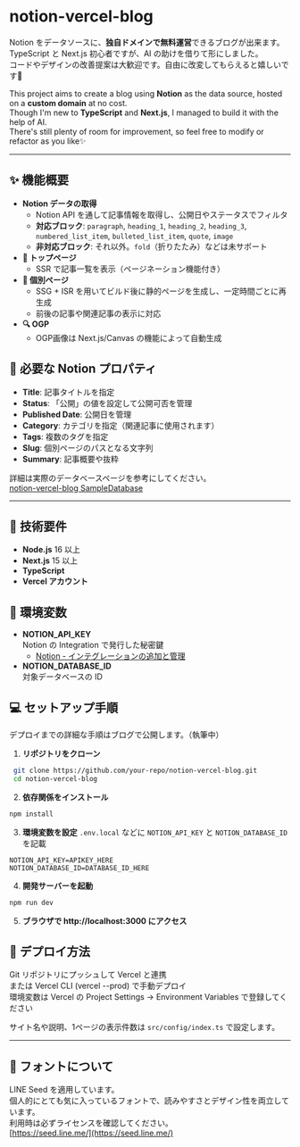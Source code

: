 # notion-vercel-blog

Notion をデータソースに、**独自ドメインで無料運営**できるブログが出来ます。  
TypeScript と Next.js 初心者ですが、AI の助けを借りて形にしました。  
コードやデザインの改善提案は大歓迎です。自由に改変してもらえると嬉しいです📖  

This project aims to create a blog using **Notion** as the data source, hosted on a **custom domain** at no cost.  
Though I'm new to **TypeScript** and **Next.js**, I managed to build it with the help of AI.  
There's still plenty of room for improvement, so feel free to modify or refactor as you like✨  

---

## ✨ 機能概要

- **Notion データの取得**  
  - Notion API を通して記事情報を取得し、公開日やステータスでフィルタ  
  - **対応ブロック**: `paragraph`, `heading_1`, `heading_2`, `heading_3`, `numbered_list_item`, `bulleted_list_item`, `quote`, `image`  
  - **非対応ブロック**:   それ以外。`fold`（折りたたみ）などは未サポート  
- **🚀 トップページ**  
  - SSR で記事一覧を表示（ページネーション機能付き）
- **📖 個別ページ**  
  - SSG + ISR を用いてビルド後に静的ページを生成し、一定時間ごとに再生成  
  - 前後の記事や関連記事の表示に対応
- **🔍 OGP**  
  - OGP画像は Next.js/Canvas の機能によって自動生成


## 📝 必要な Notion プロパティ

- **Title**: 記事タイトルを指定  
- **Status**: 「公開」の値を設定して公開可否を管理  
- **Published Date**: 公開日を管理  
- **Category**: カテゴリを指定（関連記事に使用されます）  
- **Tags**: 複数のタグを指定  
- **Slug**: 個別ページのパスとなる文字列  
- **Summary**: 記事概要や抜粋  

詳細は実際のデータベースページを参考にしてください。  
[notion-vercel-blog SampleDatabase](https://likelive.notion.site/1a50b819239d80c2a0b6d0e7a1490896?v=1a50b819239d80a7ba09000cb82c0b07)

---

## 🔧 技術要件

- **Node.js** 16 以上
- **Next.js** 15 以上
- **TypeScript**
- **Vercel アカウント**


## 🔑 環境変数

- **NOTION_API_KEY**  
  Notion の Integration で発行した秘密鍵  
  - [Notion - インテグレーションの追加と管理](https://www.notion.com/ja/help/add-and-manage-connections-with-the-api)
- **NOTION_DATABASE_ID**  
  対象データベースの ID


## 💻 セットアップ手順

デプロイまでの詳細な手順はブログで公開します。（執筆中）  

1. **リポジトリをクローン**  
  ```bash
   git clone https://github.com/your-repo/notion-vercel-blog.git
   cd notion-vercel-blog
  ```
2. **依存関係をインストール**
```bash
npm install
```
3. **環境変数を設定**
`.env.local` などに `NOTION_API_KEY` と `NOTION_DATABASE_ID` を記載  
```
NOTION_API_KEY=APIKEY_HERE
NOTION_DATABASE_ID=DATABASE_ID_HERE
```
4. **開発サーバーを起動**
```bash
npm run dev
```
5. **ブラウザで http://localhost:3000 にアクセス**

## 🚀 デプロイ方法
Git リポジトリにプッシュして Vercel と連携  
または Vercel CLI (vercel --prod) で手動デプロイ  
環境変数は Vercel の Project Settings → Environment Variables で登録してください  

サイト名や説明、1ページの表示件数は `src/config/index.ts` で設定します。  

---

## 🎨 フォントについて
LINE Seed を適用しています。  
個人的にとても気に入っているフォントで、読みやすさとデザイン性を両立しています。  
利用時は必ずライセンスを確認してください。  
[https://seed.line.me/](https://seed.line.me/)  

